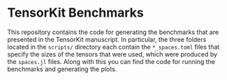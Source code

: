# TensorKit Benchmarks

This repository contains the code for generating the benchmarks that are presented in the TensorKit manuscript.
In particular, the three folders located in the `scripts/` directory each contain the `*_spaces.toml` files that specify the sizes of the tensors that were used, which were produced by the `spaces.jl` files.
Along with this you can find the code for running the benchmarks and generating the plots.

